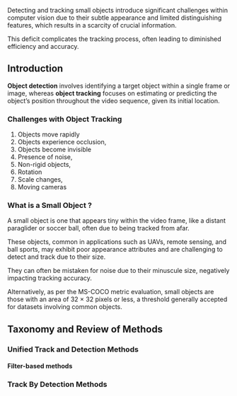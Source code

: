 Detecting and tracking small objects introduce significant challenges within computer vision due to their subtle appearance and limited distinguishing features, which results in a scarcity of crucial information. 

This deficit complicates the tracking process, often leading to diminished efficiency and accuracy.
## Introduction

**Object detection** involves identifying a target object within a single frame or image, whereas **object tracking** focuses on estimating or predicting the object’s position throughout the video sequence, given its initial location.

### Challenges with Object Tracking
1. Objects move rapidly
2. Objects experience occlusion,
3. Objects become invisible 
4. Presence of noise, 
5. Non-rigid objects,
6. Rotation
7. Scale changes, 
8. Moving cameras
### What is a Small Object ?
A small object is one that appears tiny within the video frame, like a distant
paraglider or soccer ball, often due to being tracked from afar. 

These objects, common in applications such as UAVs, remote sensing, and ball sports, may exhibit poor appearance attributes and are challenging to detect and track due to their size. 

They can often be mistaken for noise due to their minuscule size, negatively impacting tracking accuracy.

Alternatively, as per the MS-COCO metric evaluation, small objects are those with an area of 32 × 32 pixels or less, a threshold generally accepted for datasets involving common objects.

## Taxonomy and Review of Methods

### Unified Track and Detection Methods
#### Filter-based methods


### Track By Detection Methods


